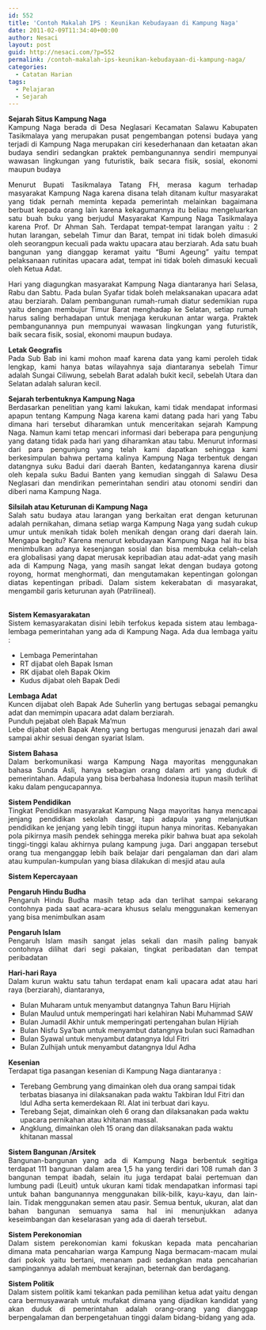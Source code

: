 ```yaml
---
id: 552
title: 'Contoh Makalah IPS : Keunikan Kebudayaan di Kampung Naga'
date: 2011-02-09T11:34:40+00:00
author: Nesaci
layout: post
guid: http://nesaci.com/?p=552
permalink: /contoh-makalah-ips-keunikan-kebudayaan-di-kampung-naga/
categories:
  - Catatan Harian
tags:
  - Pelajaran
  - Sejarah
---
```

<p style="text-align: justify;">
  <strong>Sejarah Situs Kampung Naga</strong><br /> Kampung Naga berada di Desa Neglasari Kecamatan Salawu Kabupaten Tasikmalaya yang merupakan pusat pengembangan potensi budaya yang terjadi di Kampung Naga merupakan ciri kesederhanaan dan ketaatan akan budaya sendiri sedangkan praktek pembangunannya sendiri mempunyai wawasan lingkungan yang futuristik, baik secara fisik, sosial, ekonomi maupun budaya
</p>

<p style="text-align: justify;">
  Menurut Bupati Tasikmalaya Tatang FH, merasa kagum terhadap masyarakat Kampung Naga karena disana telah ditanam kultur masyarakat yang tidak pernah meminta kepada pemerintah melainkan bagaimana berbuat kepada orang lain karena kekagumannya itu beliau mengeluarkan satu buah buku yang berjudul Masyarakat Kampung Naga Tasikmalaya karena Prof. Dr Ahman Sah. Terdapat tempat-tempat larangan yaitu : 2 hutan larangan, sebelah Timur dan Barat, tempat ini tidak boleh dimasuki oleh seorangpun kecuali pada waktu upacara atau berziarah. Ada satu buah bangunan yang dianggap keramat yaitu “Bumi Ageung” yaitu tempat pelaksanaan rutinitas upacara adat, tempat ini tidak boleh dimasuki kecuali oleh Ketua Adat.
</p>

<p style="text-align: justify;">
  Hari yang diagungkan masyarakat Kampung Naga diantaranya hari Selasa, Rabu dan Sabtu. Pada bulan Syafar tidak boleh melaksanakan upacara adat atau berziarah. Dalam pembangunan rumah-rumah diatur sedemikian rupa yaitu dengan membujur Timur Barat menghadap ke Selatan, setiap rumah harus saling berhadapan untuk menjaga kerukunan antar warga. Praktek pembangunannya pun mempunyai wawasan lingkungan yang futuristik, baik secara fisik, sosial, ekonomi maupun budaya.
</p>

<p style="text-align: justify;">
  <strong>Letak Geografis</strong><br /> Pada Sub Bab ini kami mohon maaf karena data yang kami peroleh tidak lengkap, kami hanya batas wilayahnya saja diantaranya sebelah Timur adalah Sungai Ciliwung, sebelah Barat adalah bukit kecil, sebelah Utara dan Selatan adalah saluran kecil.
</p>

<p style="text-align: justify;">
  <strong>Sejarah terbentuknya Kampung Naga</strong><br /> Berdasarkan penelitian yang kami lakukan, kami tidak mendapat informasi apapun tentang Kampung Naga karena kami datang pada hari yang Tabu dimana hari tersebut diharamkan untuk menceritakan sejarah Kampung Naga. Namun kami tetap mencari informasi dari beberapa para pengunjung yang datang tidak pada hari yang diharamkan atau tabu. Menurut informasi dari para pengunjung yang telah kami dapatkan sehingga kami berkesimpulan bahwa pertama kalinya Kampung Naga terbentuk dengan datangnya suku Badui dari daerah Banten, kedatangannya karena diusir oleh kepala suku Badui Banten yang kemudian singgah di Salawu Desa Neglasari dan mendirikan pemerintahan sendiri atau otonomi sendiri dan diberi nama Kampung Naga.
</p>

<p style="text-align: justify;">
  <strong>Silsilah atau Keturunan di Kampung Naga</strong><br /> Salah satu budaya atau larangan yang berkaitan erat dengan keturunan adalah pernikahan, dimana setiap warga Kampung Naga yang sudah cukup umur untuk menikah tidak boleh menikah dengan orang dari daerah lain. Mengapa begitu? Karena menurut kebudayaan Kampung Naga hal itu bisa menimbulkan adanya kesenjangan sosial dan bisa membuka celah-celah era globalisasi yang dapat merusak kepribadian atau adat-adat yang masih ada di Kampung Naga, yang masih sangat lekat dengan budaya gotong royong, hormat menghormati, dan mengutamakan kepentingan golongan diatas kepentingan pribadi. Dalam sistem kekerabatan di masyarakat, mengambil garis keturunan ayah (Patrilineal).
</p>

<p style="text-align: justify;">
  <strong><br /> Sistem Kemasyarakatan</strong><br /> Sistem kemasyarakatan disini lebih terfokus kepada sistem atau lembaga-lembaga pemerintahan yang ada di Kampung Naga. Ada dua lembaga yaitu :
</p>

  * Lembaga Pemerintahan
  * RT dijabat oleh Bapak Isman
  * RK dijabat oleh Bapak Okim
  * Kudus dijabat oleh Bapak Dedi

<p style="text-align: justify;">
  <strong>Lembaga Adat</strong><br /> Kuncen dijabat oleh Bapak Ade Suherlin yang bertugas sebagai pemangku adat dan memimpin upacara adat dalam berziarah.<br /> Punduh pejabat oleh Bapak Ma’mun<br /> Lebe dijabat oleh Bapak Ateng yang bertugas mengurusi jenazah dari awal sampai akhir sesuai dengan syariat Islam.
</p>

<p style="text-align: justify;">
  <strong>Sistem Bahasa</strong><br /> Dalam berkomunikasi warga Kampung Naga mayoritas menggunakan bahasa Sunda Asli, hanya sebagian orang dalam arti yang duduk di pemerintahan. Adapula yang bisa berbahasa Indonesia itupun masih terlihat kaku dalam pengucapannya.
</p>

<p style="text-align: justify;">
  <strong>Sistem Pendidikan</strong><br /> Tingkat Pendidikan masyarakat Kampung Naga mayoritas hanya mencapai jenjang pendidikan sekolah dasar, tapi adapula yang melanjutkan pendidikan ke jenjang yang lebih tinggi itupun hanya minoritas. Kebanyakan pola pikirnya masih pendek sehingga mereka pikir bahwa buat apa sekolah tinggi-tinggi kalau akhirnya pulang kampung juga. Dari anggapan tersebut orang tua menganggap lebih baik belajar dari pengalaman dan dari alam atau kumpulan-kumpulan yang biasa dilakukan di mesjid atau aula
</p>

<p style="text-align: justify;">
  <strong>Sistem Kepercayaan</strong>
</p>

<p style="text-align: justify;">
  <strong>Pengaruh Hindu Budha</strong><br /> Pengaruh Hindu Budha masih tetap ada dan terlihat sampai sekarang contohnya pada saat acara-acara khusus selalu menggunakan kemenyan yang bisa menimbulkan asam
</p>

<p style="text-align: justify;">
  <strong>Pengaruh Islam</strong><br /> Pengaruh Islam masih sangat jelas sekali dan masih paling banyak contohnya dilihat dari segi pakaian, tingkat peribadatan dan tempat peribadatan
</p>

<p style="text-align: justify;">
  <strong>Hari-hari Raya</strong><br /> Dalam kurun waktu satu tahun terdapat enam kali upacara adat atau hari raya (berziarah), diantaranya,
</p>

  * Bulan Muharam untuk menyambut datangnya Tahun Baru Hijriah
  * Bulan Maulud untuk memperingati hari kelahiran Nabi Muhammad SAW
  * Bulan Jumadil Akhir untuk memperingati pertengahan bulan Hijriah
  * Bulan Nisfu Sya’ban untuk menyambut datangnya bulan suci Ramadhan
  * Bulan Syawal untuk menyambut datangnya Idul Fitri
  * Bulan Zulhijah untuk menyambut datangnya Idul Adha

<p style="text-align: justify;">
  <strong>Kesenian</strong><br /> Terdapat tiga pasangan kesenian di Kampung Naga diantaranya :
</p>

  * Terebang Gembrung yang dimainkan oleh dua orang sampai tidak terbatas biasanya ini dilaksanakan pada waktu Takbiran Idul Fitri dan Idul Adha serta kemerdekaan RI. Alat ini terbuat dari kayu.
  * Terebang Sejat, dimainkan oleh 6 orang dan dilaksanakan pada waktu upacara pernikahan atau khitanan massal.
  * Angklung, dimainkan oleh 15 orang dan dilaksanakan pada waktu khitanan massal

<p style="text-align: justify;">
  <strong>Sistem Bangunan /Arsitek</strong><br /> Bangunan-bangunan yang ada di Kampung Naga berbentuk segitiga terdapat 111 bangunan dalam area 1,5 ha yang terdiri dari 108 rumah dan 3 bangunan tempat ibadah, selain itu juga terdapat balai pertemuan dan lumbung padi (Leuit) untuk ukuran kami tidak mendapatkan informasi tapi untuk bahan bangunannya menggunakan bilik-bilik, kayu-kayu, dan lain-lain. Tidak menggunakan semen atau pasir. Semua bentuk, ukuran, alat dan bahan bangunan semuanya sama hal ini menunjukkan adanya keseimbangan dan keselarasan yang ada di daerah tersebut.
</p>

<p style="text-align: justify;">
  <strong>Sistem Perekonomian</strong><br /> Dalam sistem perekonomian kami fokuskan kepada mata pencaharian dimana mata pencaharian warga Kampung Naga bermacam-macam mulai dari pokok yaitu bertani, menanam padi sedangkan mata pencaharian sampingannya adalah membuat kerajinan, beternak dan berdagang.
</p>

<p style="text-align: justify;">
  <strong>Sistem Politik</strong><br /> Dalam sistem politik kami tekankan pada pemilihan ketua adat yaitu dengan cara bermusyawarah untuk mufakat dimana yang dijadikan kandidat yang akan duduk di pemerintahan adalah orang-orang yang dianggap berpengalaman dan berpengetahuan tinggi dalam bidang-bidang yang ada.
</p>